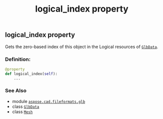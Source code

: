 ﻿---
title: logical_index property
second_title: Aspose.CAD for Python via .NET API References
description: 
type: docs
weight: 90
url: /python-net/aspose.cad.fileformats.glb/mesh/logical_index/
is_root: false
---

## logical_index property


Gets the zero-based index of this object in the Logical resources of [`GlbData`](/cad/python-net/aspose.cad.fileformats.glb/glbdata).
### Definition:
```python
@property
def logical_index(self):
    ...
```

### See Also
* module [`aspose.cad.fileformats.glb`](../../)
* class [`GlbData`](/cad/python-net/aspose.cad.fileformats.glb/glbdata)
* class [`Mesh`](/cad/python-net/aspose.cad.fileformats.glb/mesh)
